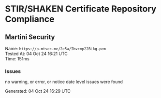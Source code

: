 # STIR/SHAKEN Certificate Repository Compliance

## Martini Security

Name: `https://p.mtsec.me/2e5a/Ibvcmp22BLkg.pem`\
Tested At: 04 Oct 24 16:21 UTC\
Time: 151ms

### Issues

no warning, or error, or notice date level issues were found

Generated: 04 Oct 24 16:29 UTC